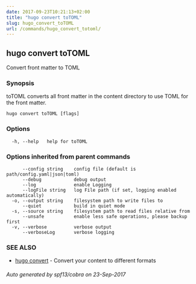 ```yaml
---
date: 2017-09-23T10:21:13+02:00
title: "hugo convert toTOML"
slug: hugo_convert_toTOML
url: /commands/hugo_convert_totoml/
---
```

## hugo convert toTOML

Convert front matter to TOML

### Synopsis


toTOML converts all front matter in the content directory
to use TOML for the front matter.

```
hugo convert toTOML [flags]
```

### Options

```
  -h, --help   help for toTOML
```

### Options inherited from parent commands

```
      --config string    config file (default is path/config.yaml|json|toml)
      --debug            debug output
      --log              enable Logging
      --logFile string   log File path (if set, logging enabled automatically)
  -o, --output string    filesystem path to write files to
      --quiet            build in quiet mode
  -s, --source string    filesystem path to read files relative from
      --unsafe           enable less safe operations, please backup first
  -v, --verbose          verbose output
      --verboseLog       verbose logging
```

### SEE ALSO
* [hugo convert](/commands/hugo_convert/)	 - Convert your content to different formats

###### Auto generated by spf13/cobra on 23-Sep-2017
